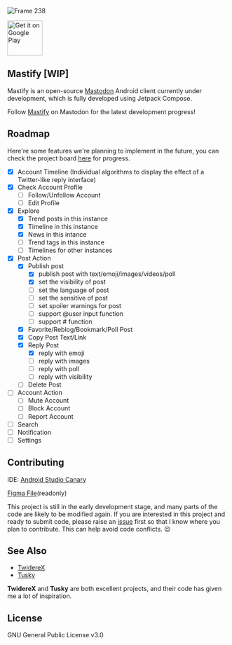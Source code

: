 
![Frame 238](https://github.com/whitescent/Mastify/assets/31311826/61980035-a04f-4fab-99e5-a75cc5af60cc)

[<img src="https://play.google.com/intl/en_us/badges/images/generic/en_badge_web_generic.png" alt="Get it on Google Play" height="80" />](https://play.google.com/store/apps/details?id=com.github.whitescent.mastify)

## Mastify [WIP]

Mastify is an open-source [Mastodon](https://joinmastodon.org/) Android client currently under development, which is fully developed using Jetpack Compose.

Follow [Mastify](https://mastodon.social/@mastify) on Mastodon for the latest development progress!

## Roadmap

Here're some features we're planning to implement in the future, you can check the project board [here](https://github.com/users/whitescent/projects/3?query=is%3Aopen+sort%3Aupdated-desc) for progress.

- [x] Account Timeline (Individual algorithms to display the effect of a Twitter-like reply interface)
- [x] Check Account Profile
  - [ ] Follow/Unfollow Account
  - [ ] Edit Profile
- [x] Explore
  - [x] Trend posts in this instance
  - [x] Timeline in this instance
  - [x] News in this intance
  - [ ] Trend tags in this instance
  - [ ] Timelines for other instances
- [x] Post Action
  - [x] Publish post
    - [x] publish post with text/emoji/images/videos/poll
    - [x] set the visibility of post
    - [ ] set the language of post
    - [ ] set the sensitive of post
    - [ ] set spoiler warnings for post
    - [ ] support @user input function
    - [ ] support # function
  - [x] Favorite/Reblog/Bookmark/Poll Post
  - [x] Copy Post Text/Link
  - [x] Reply Post
    - [x] reply with emoji 
    - [ ] reply with images
    - [ ] reply with poll
    - [ ] reply with visibility
  - [ ] Delete Post
- [ ] Account Action
  - [ ] Mute Account
  - [ ] Block Account
  - [ ] Report Account
- [ ] Search
- [ ] Notification
- [ ] Settings

## Contributing

IDE: [Android Studio Canary](https://developer.android.com/studio/preview)

[Figma File](https://www.figma.com/file/xZWZpOyAPZtS6coZ4GKIMk/Mastify?type=design&node-id=0%3A1&mode=design&t=A1l7kozIJ80iyQPw-1)(readonly)

This project is still in the early development stage, and many parts of the code are likely to be modified again. If you are interested in this project and ready to submit code, please raise an [issue](https://github.com/whitescent/Mastify/issues/new) first so that I know where you plan to contribute. This can help avoid code conflicts. 😉

## See Also

* [TwidereX](https://github.com/TwidereProject/TwidereX-Android)
* [Tusky](https://github.com/tuskyapp/Tusky)

**TwidereX** and **Tusky** are both excellent projects, and their code has given me a lot of inspiration.


## License

GNU General Public License v3.0
